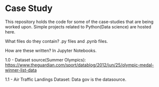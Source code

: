 # Case Study

This repository holds the code for some of the case-studies that are being worked upon. Simple projects related to Python(Data science) are hosted here. 

What files do they contain? 
.py files and .pynb files. 

How are these written?
In Jupyter Notebooks.

1.0 - Dataset source(Summer Olympics):
https://www.theguardian.com/sport/datablog/2012/jun/25/olympic-medal-winner-list-data

1.1 - Air Traffic Landings Dataset:
Data gov is the datasource.
